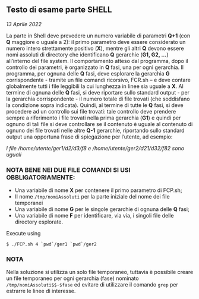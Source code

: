 ## Testo di esame parte SHELL
*13 Aprile 2022*

La parte in Shell deve prevedere un numero variabile di parametri **Q+1** (con **Q** maggiore o uguale a 2): il primo parametro deve essere considerato un numero intero strettamente positivo (**X**), mentre gli altri **Q** devono essere nomi assoluti di directory che identificano **Q** gerarchie (**G1, G2, …**) all’interno del file system.
Il comportamento atteso dal programma, dopo il controllo dei parametri, è organizzato in **Q** fasi, una per ogni gerarchia.
Il programma, per ognuna delle **Q** fasi, deve esplorare la gerarchia **G** corrispondente - tramite un file comandi ricorsivo, FCR.sh – e deve contare globalmente tutti i file leggibili la cui lunghezza in linee sia uguale a **X**.
Al termine di ognuna delle **Q** fasi, si deve riportare sullo standard output - per la gerarchia corrispondente - il numero totale di file trovati (che soddisfano la condizione sopra indicata).
Quindi, al termine di tutte le **Q** fasi, si deve procedere ad un controllo sui file trovati: tale controllo deve prendere sempre a riferimento i file trovati nella prima gerarchia (**G1**) e quindi per ognuno di tali file si deve controllare se il contenuto è uguale al contenuto di ognuno dei file trovati nelle altre **Q-1** gerarchie, riportando sullo standard output una opportuna frase di spiegazione per l’utente, ad esempio:

*I file /home/utente/ger1/d2/d3/f8 e /home/utente/ger2/d21/d32/f82 sono uguali*

### NOTA BENE NEI DUE FILE COMANDI SI USI OBBLIGATORIAMENTE:
* Una variabile di nome **X** per contenere il primo parametro di FCP.sh;
* Il nome `/tmp/nomiAssoluti` per la parte iniziale del nome dei file temporanei
* Una variabile di nome **G** per le singole gerarchie di ognuna delle **Q** fasi;
* Una variabile di nome **F** per identificare, via via, i singoli file delle directory esplorate.

Execute using
```console
$ ./FCP.sh 4 `pwd`/ger1 `pwd`/ger2
```

### NOTA
Nella soluzione si utilizza un solo file temporaneo, tuttavia è possibile creare un file temporaneo per ogni gerarchia (fase) nominato `/tmp/nomiAssoluti$$-$fase` ed evitare di utilizzare il comando `grep` per estrarre le linee di interesse.